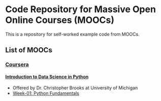 # Code Repository for Massive Open Online Courses (MOOCs)
This is a repository for self-worked example code from MOOCs.
## List of MOOCs
### [Coursera](https://www.coursera.org/)
#### [Introduction to Data Science in Python](https://github.com/liberaliscomputing/code-for-moocs/tree/master/coursera/introduction-to-data-science-in-python)
+ Offered by Dr. Christopher Brooks at University of Michigan 
+ [Week-01: Python Fundamentals](https://github.com/liberaliscomputing/code-for-moocs/tree/master/coursera/introduction-to-data-science-in-python/week-01-python-fundamentals)
